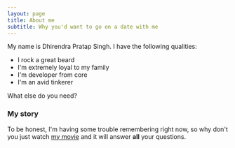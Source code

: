 ```yaml
---
layout: page
title: About me
subtitle: Why you'd want to go on a date with me
---
```


My name is Dhirendra Pratap Singh. I have the following qualities:

- I rock a great beard
- I'm extremely loyal to my family
- I'm developer from core
- I'm an avid tinkerer

What else do you need?

### My story

To be honest, I'm having some trouble remembering right now, so why don't you just watch [my movie](https://en.wikipedia.org/wiki/The_Princess_Bride_%28film%29) and it will answer **all** your questions.
